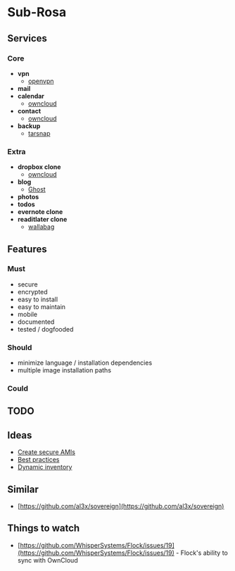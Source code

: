 # Sub-Rosa

## Services

### Core

  * **vpn**
    - [openvpn](https://openvpn.net)
  * **mail**
  * **calendar**
    - [owncloud](https://owncloud.org)
  * **contact**
    - [owncloud](https://owncloud.org)
  * **backup**
    - [tarsnap](https://tarsnap.com)

### Extra

  * **dropbox clone**
    - [owncloud](https://owncloud.org)
  * **blog**
    - [Ghost](https://tryghost.org)
  * **photos**
  * **todos**
  * **evernote clone**
  * **readitlater clone**
    - [wallabag](https://www.wallabag.org/)

## Features

### Must

  * secure
  * encrypted
  * easy to install
  * easy to maintain
  * mobile
  * documented
  * tested / dogfooded

### Should

  * minimize language / installation dependencies
  * multiple image installation paths

### Could

## TODO

## Ideas

  * [Create secure AMIs](https://github.com/kickstarter/build-ubuntu-ami)
  * [Best practices](http://docs.ansible.com/playbooks_best_practices.html)
  * [Dynamic inventory](http://docs.ansible.com/intro_dynamic_inventory.html)

## Similar

  * [https://github.com/al3x/sovereign](https://github.com/al3x/sovereign)

## Things to watch

  * [https://github.com/WhisperSystems/Flock/issues/19](https://github.com/WhisperSystems/Flock/issues/19) - Flock's ability to sync with OwnCloud
